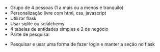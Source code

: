 #
- Grupo de 4 pessoas (1 a mais ou a menos é tranquilo)
- Personalização livre com html, css, javascript
- Utilizar flask 
- Usar sqlite ou sqlalchemy
- 4 tabelas de entidades simples e 2 de negócio
- Parte de pesquisa:
* Pesquisar e usar uma forma de fazer login e manter a seção no flask
